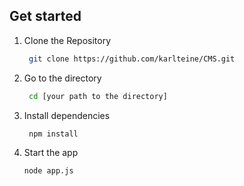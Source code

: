 ## Get started

1. Clone the Repository

   ```bash
    git clone https://github.com/karlteine/CMS.git
   ```
2. Go to the directory

   ```bash
    cd [your path to the directory]
   ```

3. Install dependencies

   ```bash
    npm install
   ```

4. Start the app

    ```bash
    node app.js
    ```
